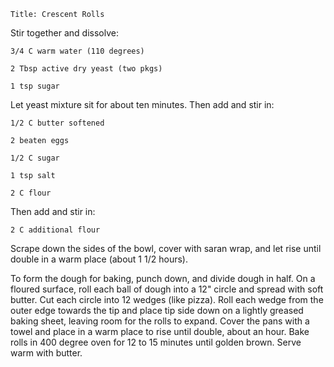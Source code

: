 ~~~ recipe-info
Title: Crescent Rolls
~~~

Stir together and dissolve:

~~~ recipe-ingredients
3/4 C warm water (110 degrees)

2 Tbsp active dry yeast (two pkgs)

1 tsp sugar
~~~

Let yeast mixture sit for about ten minutes. Then add and stir in:

~~~ recipe-ingredients
1/2 C butter softened

2 beaten eggs

1/2 C sugar

1 tsp salt

2 C flour
~~~

Then add and stir in:

~~~ recipe-ingredients
2 C additional flour
~~~

Scrape down the sides of the bowl, cover with saran wrap, and let rise until double in a warm place
(about 1 1/2 hours).

To form the dough for baking, punch down, and divide dough in half. On a floured surface, roll each
ball of dough into a 12" circle and spread with soft butter. Cut each circle into 12 wedges (like
pizza). Roll each wedge from the outer edge towards the tip and place tip side down on a lightly
greased baking sheet, leaving room for the rolls to expand. Cover the pans with a towel and place in
a warm place to rise until double, about an hour. Bake rolls in 400 degree oven for 12 to 15 minutes
until golden brown. Serve warm with butter.
